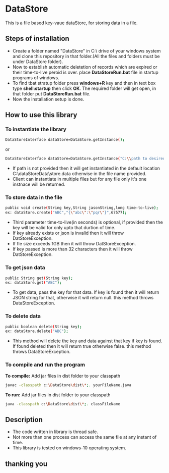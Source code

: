 # DataStore
This is a file based key-vaue dataStore, for storing data in a file.

## Steps of installation
* Create a folder named "DataStore" in C:\ drive of your windows system and clone this repository in that folder.(All the files and folders must be under DataStore folder).
* Now to establish automatic deletetion of records which are expired or their time-to-live peroid is over. place **DataStoreRun.bat** file in startup programs of windows.
* To find tbat stratup folder press **windows+R** key and then in text box type **shell:startup** then click **OK**. The required folder will get open, in that folder put **DataStoreRun.bat** file.
* Now the installation setup is done.

## How to use this library
### To instantiate the library
```sh
DataStoreInterface dataStore=DataStore.getInstance();
```
or
```sh
DataStoreInterface dataStore=DataStore.getInstance("C:\\path to desired file\\file.abc"); 
```
* If path is not provided then it will get instantiated in the default location C:\dataStoreData\store.data otherwise in the file name provided.
* Client can instantiate in multiple files but for any file only it's one instnace will be returned.
### To store data in the file
```sh
public void create(String key,String jasonString,long time-to-live);
ex: dataStore.create("ABC","{\"abc\":\"pqr\"}",67577);
```
* Third parameter time-to-live(in seconds) is optional, if provided then the key will be valid for only upto that durtion of time.
* If key already exists or json is invalid then it will throw DatStoreException.
* If fle size exceeds 1GB then it will throw DatStoreException.
* If key passed is more than 32 characters then it will throw DatStoreException.
### To get json data 
```sh
public String get(String key);
ex: dataStore.get("ABC");
```
* To get data, pass the key for that data. If key is found then it will return JSON string for that, otherwise it will return null. this method throws DataStoreException.
### To delete data
```sh
public boolean delete(String key);
ex: dataStore.delete("ABC");
```
* This method will delete the key and data against that key if key is found. If found deleted then it will return true otherwise false. this method throws DataStoreException.

### To compile and run the program
**To compile:**  Add jar files in dist folder to your classpath
```sh
javac -classpath c:\DataStore\dist\*;. yourFileName.java
```
**To run:** Add jar files in dist folder to your classpath
```sh
java -classpath c:\DataStore\dist\*;. classFileName
```
## Description
* The code written in library is thread safe.
* Not more than one process can access the same file at any instant of time.
* This library is tested on windows-10 operating system.

## thanking you

